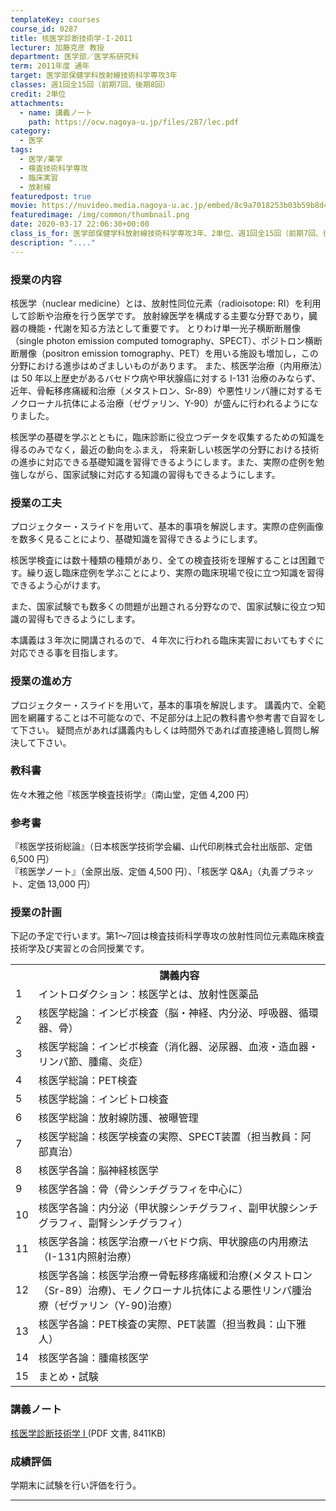 ```yaml
---
templateKey: courses
course_id: 0287
title: 核医学診断技術学-I-2011
lecturer: 加藤克彦 教授
department: 医学部／医学系研究科
term: 2011年度 通年
target: 医学部保健学科放射線技術科学専攻3年
classes: 週1回全15回（前期7回、後期8回）
credit: 2単位
attachments:
  - name: 講義ノート
    path: https://ocw.nagoya-u.jp/files/287/lec.pdf
category:
  - 医学
tags:
  - 医学/薬学
  - 検査技術科学専攻
  - 臨床実習
  - 放射線
featuredpost: true
movie: https://nuvideo.media.nagoya-u.ac.jp/embed/8c9a7018253b03b59b8d41f5d02376aae5f91fee
featuredimage: /img/common/thumbnail.png
date: 2020-03-17 22:06:30+00:00
class_is_for: 医学部保健学科放射線技術科学専攻3年、2単位、週1回全15回（前期7回、後期8回）
description: "...."
---
```


### 授業の内容

核医学（nuclear medicine）とは、放射性同位元素（radioisotope: RI）を利用して診断や治療を行う医学です。 放射線医学を構成する主要な分野であり，臓器の機能・代謝を知る方法として重要です。 とりわけ単一光子横断断層像（single photon emission computed tomography、SPECT）、ポジトロン横断断層像（positron emission tomography、PET）を用いる施設も増加し，この分野における進歩はめざましいものがあります。 また、核医学治療（内用療法）は 50 年以上歴史があるバセドウ病や甲状腺癌に対する I-131 治療のみならず、近年、骨転移疼痛緩和治療（メタストロン、Sr-89）や悪性リンパ腫に対するモノクローナル抗体による治療（ゼヴァリン、Y-90）が盛んに行われるようになりました。

核医学の基礎を学ぶとともに，臨床診断に役立つデータを収集するための知識を得るのみでなく，最近の動向をふまえ， 将来新しい核医学の分野における技術の進歩に対応できる基礎知識を習得できるようにします。また、実際の症例を勉強しながら、国家試験に対応する知識の習得もできるようにします。

### 授業の工夫

プロジェクター・スライドを用いて、基本的事項を解説します。実際の症例画像を数多く見ることにより、基礎知識を習得できるようにします。

核医学検査には数十種類の種類があり、全ての検査技術を理解することは困難です。繰り返し臨床症例を学ぶことにより、実際の臨床現場で役に立つ知識を習得できるよう心がけます。

また、国家試験でも数多くの問題が出題される分野なので、国家試験に役立つ知識の習得もできるようにします。

本講義は３年次に開講されるので、４年次に行われる臨床実習においてもすぐに対応できる事を目指します。

### 授業の進め方

プロジェクター・スライドを用いて，基本的事項を解説します。 講義内で、全範囲を網羅することは不可能なので、不足部分は上記の教科書や参考書で自習をして下さい。 疑問点があれば講義内もしくは時間外であれば直接連絡し質問し解決して下さい。

### 教科書

佐々木雅之他『核医学検査技術学』（南山堂，定価 4,200 円）

### 参考書

『核医学技術総論』（日本核医学技術学会編、山代印刷株式会社出版部、定価 6,500 円）  
『核医学ノート』（金原出版、定価 4,500 円）、「核医学 Q&A」（丸善プラネット、定価 13,000 円）

<h3>授業の計画</h3>
<p>下記の予定で行います。第1〜7回は検査技術科学専攻の放射性同位元素臨床検査技術学及び実習との合同授業です。
</p>
<table class="basic" width="455">
<tr><th width="20" class="center"></th>
<th width="435" class="center">講義内容</th></tr>
<tr>
<td width="20" class="center">1</td>
<td width="480">イントロダクション：核医学とは、放射性医薬品 </td>
</tr>
<tr>
<td width="20" class="center">2</td>
<td width="480">核医学総論：インビボ検査（脳・神経、内分泌、呼吸器、循環器、骨）</td>
</tr>
<tr>
<td width="20" class="center">3</td>
<td width="480">核医学総論：インビボ検査（消化器、泌尿器、血液・造血器・リンパ節、腫瘍、炎症）</td>
</tr>
<tr>
<td width="20" class="center">4</td>
<td width="480">核医学総論：PET検査</td>
</tr>
<tr>
<td width="20" class="center">5</td>
<td width="480">核医学総論：インビトロ検査</td>
</tr>
<tr>
<td width="20" class="center">6</td>
<td width="480">核医学総論：放射線防護、被曝管理</td>
</tr>
<tr>
<td width="20" class="center">7</td>
<td width="480">核医学総論：核医学検査の実際、SPECT装置（担当教員：阿部真治） </td>
</tr>
<tr>
<td width="20" class="center">8</td>
<td width="480">核医学各論：脳神経核医学</td>
</tr>
<tr>
<td width="20" class="center">9</td>
<td width="480">核医学各論：骨（骨シンチグラフィを中心に）</td>
</tr>
<tr>
<td width="20" class="center">10</td>
<td width="480">核医学各論：内分泌（甲状腺シンチグラフィ、副甲状腺シンチグラフィ、副腎シンチグラフィ）</td>
</tr>
<tr>
<td width="20" class="center">11</td>
<td width="480">核医学各論：核医学治療ーバセドウ病、甲状腺癌の内用療法（I-131内照射治療） </td>
</tr>
<tr>
<td width="20" class="center">12</td>
<td width="480">核医学各論：核医学治療ー骨転移疼痛緩和治療(メタストロン（Sr-89）治療)、モノクローナル抗体による悪性リンパ腫治療（ゼヴァリン（Y-90)治療） </td>
</tr>
<tr>
<td width="20" class="center">13</td>
<td width="480">核医学各論：PET検査の実際、PET装置（担当教員：山下雅人） </td>
</tr>
<tr>
<td width="20" class="center">14</td>
<td width="480">核医学各論：腫瘍核医学</td>
</tr>
<tr>
<td width="20" class="center">15</td>
<td width="480">まとめ・試験</td>
</tr>
</table>

### 講義ノート

[核医学診断技術学 I ](https://ocw.nagoya-u.jp/files/287/lec.pdf) (PDF 文書, 8411KB)

### 成績評価

学期末に試験を行い評価を行う。

---

